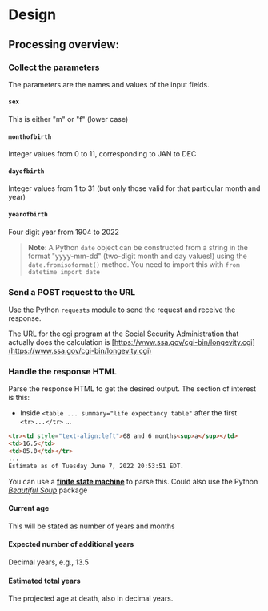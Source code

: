 # Design

## Processing overview:

### Collect the parameters
The parameters are the names and values of the input fields.

#### `sex`
This is either "m" or "f" (lower case)

#### `monthofbirth`
Integer values from 0 to 11, corresponding to JAN to DEC

#### `dayofbirth`
Integer values from 1 to 31
(but only those valid for that particular
month and year)

#### `yearofbirth`
Four digit year from 1904 to 2022

> **Note**: A Python `date` object can be constructed from a string
> in the format "yyyy-mm-dd" (two-digit month and day values!)
> using the `date.fromisoformat()` method.  You need to import this
> with `from datetime import date`

### Send a POST request to the URL
Use the Python `requests` module to send
the request and receive the response.

The URL for the cgi program at the Social Security Administration that
actually does the calculation is
[https://www.ssa.gov/cgi-bin/longevity.cgi](https://www.ssa.gov/cgi-bin/longevity.cgi)

### Handle the response HTML
Parse the response HTML to get the desired output.
The section of interest is this:
- Inside `<table ... summary="life expectancy table"` after the first `<tr>...</tr>`
...
```html
<tr><td style="text-align:left">68 and 6 months<sup>a</sup></td>
<td>16.5</td>
<td>85.0</td></tr>
...
Estimate as of Tuesday June 7, 2022 20:53:51 EDT.
```
You can use a [**finite state machine**](https://en.wikipedia.org/wiki/Finite-state_machine)
to parse this.
Could also use the Python [*Beautiful Soup*](https://realpython.com/beautiful-soup-web-scraper-python/)
package


#### Current age
This will be stated as number of years and months

#### Expected number of additional years
Decimal years, e.g., 13.5

#### Estimated total years
The projected age at death, also in decimal years.

